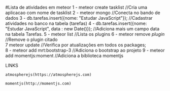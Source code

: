 #Lista de atividades em meteor
    1 - meteor create tasklist //Cria uma aplicacao com nome de tasklist
    2 - meteor mongo //Conecta no bando de dados
    3 - db.tarefas.insert({nome: "Estudar JavaScript"});
        //Cadastrar atividades no banco na tabela (tarefas)
    4 - db.tarefas.insert({nome: "Estudar JavaScript", data : new Date()});
        //Adiciona mais um campo data na tabela Tarefas.
    5 - meteor list 
        //Lista os plugins 
    6 - meteor remove *plugin* 
        //Remove o plugin citado  
    7 meteor update
        //Verifica por atualizações em todos os packages;         
    8 - meteor add mrt:bootstrap-3
        //Adiciona o bootstrap ao projeto
    9 - meteor add momentjs:moment
        //Adiciona a biblioteca momentjs
        
        
LINKS

    atmospherejs(https://atmospherejs.com)
    
    momentjs(http://momentjs.com)
    

        
